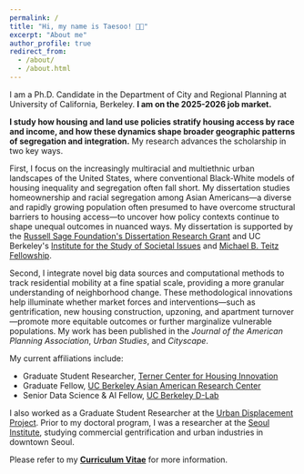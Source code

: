 ```yaml
---
permalink: /
title: "Hi, my name is Taesoo! 👋🏻"
excerpt: "About me"
author_profile: true
redirect_from: 
  - /about/
  - /about.html
---
```



I am a Ph.D. Candidate in the Department of City and Regional Planning at University of California, Berkeley. **I am on the 2025-2026 job market.**

**I study how housing and land use policies stratify housing access by race and income, and how these dynamics shape broader geographic patterns of segregation and integration.** My research advances the scholarship in two key ways.

First, I focus on the increasingly multiracial and multiethnic urban landscapes of the United States, where conventional Black-White models of housing inequality and segregation often fall short. My dissertation studies homeownership and racial segregation among Asian Americans—a diverse and rapidly growing population often presumed to have overcome structural barriers to housing access—to uncover how policy contexts continue to shape unequal outcomes in nuanced ways. My dissertation is supported by the [Russell Sage Foundation's Dissertation Research Grant](https://www.russellsage.org/research/funding/dissertation-research-grants) and UC Berkeley's [Institute for the Study of Societal Issues](https://issi.berkeley.edu/) and [Michael B. Teitz Fellowship](https://ced.berkeley.edu/awards/michael-b-teitz-fellowship).

Second, I integrate novel big data sources and computational methods to track residential mobility at a fine spatial scale, providing a more granular understanding of neighborhood change. These methodological innovations help illuminate whether market forces and interventions—such as gentrification, new housing construction, upzoning, and apartment turnover—promote more equitable outcomes or further marginalize vulnerable populations. My work has been published in the _Journal of the American Planning Association_, _Urban Studies_, and _Cityscape_.

My current affiliations include:
- Graduate Student Researcher, [Terner Center for Housing Innovation](https://ternercenter.berkeley.edu/)
- Graduate Fellow, [UC Berkeley Asian American Research Center](https://issi.berkeley.edu/aarc)
- Senior Data Science & AI Fellow, [UC Berkeley D-Lab](https://dlab.berkeley.edu/)

I also worked as a Graduate Student Researcher at the [Urban Displacement Project](https://www.urbandisplacement.org/). Prior to my doctoral program, I was a researcher at the [Seoul Institute](https://global.si.re.kr/), studying commercial gentrification and urban industries in downtown Seoul. 

Please refer to my [**Curriculum Vitae**](https://taesoosong.github.io/academic_cv/CV_SONG_Taesoo.pdf) for more information.

